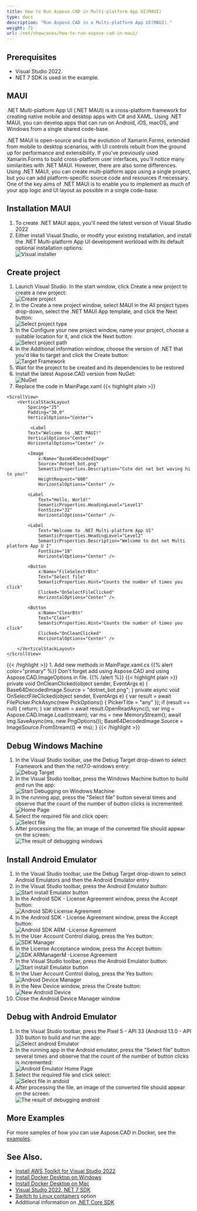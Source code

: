 ```yaml
---
title: How to Run Aspose.CAD in Multi-platform App UI(MAUI)
type: docs
description: "Run Aspose.CAD in a Multi-platform App UI(MAUI)."
weight: 71
url: /net/showcases/how-to-run-aspose-cad-in-maui/
---
```


## Prerequisites
- Visual Studio 2022.
- NET 7 SDK is used in the example.


## MAUI

.NET Multi-platform App UI (.NET MAUI) is a cross-platform framework for creating native mobile and desktop apps with C# and XAML.
Using .NET MAUI, you can develop apps that can run on Android, iOS, macOS, and Windows from a single shared code-base.

.NET MAUI is open-source and is the evolution of Xamarin.Forms, extended from mobile to desktop scenarios, with UI controls rebuilt from the ground up for performance and extensibility.
If you've previously used Xamarin.Forms to build cross-platform user interfaces, you'll notice many similarities with .NET MAUI.
However, there are also some differences.
Using .NET MAUI, you can create multi-platform apps using a single project, but you can add platform-specific source code and resources if necessary.
One of the key aims of .NET MAUI is to enable you to implement as much of your app logic and UI layout as possible in a single code-base.


## Installation MAUI

1. To create .NET MAUI apps, you'll need the latest version of Visual Studio 2022
1. Either install Visual Studio, or modify your existing installation, and install the .NET Multi-platform App UI development workload with its default optional installation options:<br>
![Visual installer](/_assets/showcases/maui/visual-installer.png)


## Create project

1. Launch Visual Studio. In the start window, click Create a new project to create a new project:<br>
![Create project](/_assets/showcases/maui/create-project.png)<br>
1. In the Create a new project window, select MAUI in the All project types drop-down, select the .NET MAUI App template, and click the Next button:<br>
![Select project type](/_assets/showcases/maui/select-project.png)<br>
1. In the Configure your new project window, name your project, choose a suitable location for it, and click the Next button:<br>
![Select project path](/_assets/showcases/maui/select-project-path.png)<br>
1. In the Additional information window, choose the version of .NET that you'd like to target and click the Create button:<br>
![Target Framework](/_assets/showcases/maui/select-framework.png)<br>
1. Wait for the project to be created and its dependencies to be restored
1. Install the latest Aspose.CAD version from NuGet:<br>
![NuGet](/_assets/showcases/maui/nuget.png)<br>
1. Replace the code in MainPage.xaml
{{< highlight plain >}}
<?xml version="1.0" encoding="utf-8" ?>
<ContentPage xmlns="http://schemas.microsoft.com/dotnet/2021/maui"
             xmlns:x="http://schemas.microsoft.com/winfx/2009/xaml"
             x:Class="MauiApp1.MainPage">

    <ScrollView>
        <VerticalStackLayout
            Spacing="25"
            Padding="30,0"
            VerticalOptions="Center">

             <Label 
            Text="Welcome to .NET MAUI!"
            VerticalOptions="Center" 
            HorizontalOptions="Center" />

            <Image
                x:Name="Base64DecodedImage"
                Source="dotnet_bot.png"
                SemanticProperties.Description="Cute dot net bot waving hi to you!"
                HeightRequest="600"
                HorizontalOptions="Center" />

            <Label
                Text="Hello, World!"
                SemanticProperties.HeadingLevel="Level1"
                FontSize="32"
                HorizontalOptions="Center" />

            <Label
                Text="Welcome to .NET Multi-platform App UI"
                SemanticProperties.HeadingLevel="Level2"
                SemanticProperties.Description="Welcome to dot net Multi platform App U I"
                FontSize="18"
                HorizontalOptions="Center" />

            <Button
                x:Name="FileSelectrBtn"
                Text="Select file"
                SemanticProperties.Hint="Counts the number of times you click"
                Clicked="OnSelectFileClicked"
                HorizontalOptions="Center" />

            <Button
                x:Name="ClearBtn"
                Text="Clear"
                SemanticProperties.Hint="Counts the number of times you click"
                Clicked="OnCleanClicked"
                HorizontalOptions="Center" />

        </VerticalStackLayout>
    </ScrollView>
</ContentPage>
{{< /highlight >}}
1. Add new methods in MainPage.xaml.cs
{{% alert color="primary" %}} 
Don't forget add using Aspose.CAD and using Aspose.CAD.ImageOptions in file.
{{% /alert %}}
{{< highlight plain >}}
private void OnCleanClicked(object sender, EventArgs e)
{
    Base64DecodedImage.Source = "dotnet_bot.png";
}
private async void OnSelectFileClicked(object sender, EventArgs e)
{
    var result = await FilePicker.PickAsync(new PickOptions()
    {
        PickerTitle = "any"
    });
    if (result == null)
    {
        return;
    }
    var stream = await result.OpenReadAsync();
    var img = Aspose.CAD.Image.Load(stream);
    var ms = new MemoryStream();
    await img.SaveAsync(ms, new PngOptions());
    Base64DecodedImage.Source = ImageSource.FromStream(() => ms);
}
{{< /highlight >}}


## Debug Windows Machine

1. In the Visual Studio toolbar, use the Debug Target drop-down to select Framework and then the net7.0-windows entry:<br>
![Debug Target](/_assets/showcases/maui/windows-mode.png)<br>
1. In the Visual Studio toolbar, press the Windows Machine button to build and run the app:<br>
![Start Debugging on Windows Machine](/_assets/showcases/maui/windows-start-debug.png)<br>
1. In the running app, press the "Select file" button several times and observe that the count of the number of button clicks is incremented:<br>
![Home Page](/_assets/showcases/maui/windows-home-page.png)<br>
1. Select the required file and click open:<br>
![Select file](/_assets/showcases/maui/select-file.png)<br>
1. After processing the file, an image of the converted file should appear on the screen:<br>
![The result of debugging windows](/_assets/showcases/maui/windows-result.png)


## Install Android Emulator

1. In the Visual Studio toolbar, use the Debug Target drop-down to select Android Emulators and then the Android Emulator entry
1. In the Visual Studio toolbar, press the Android Emulator button:<br>
![Start install Emulator button](/_assets/showcases/maui/start-install-emulator.png)<br>
1. In the Android SDK - License Agreement window, press the Accept button:<br>
![Android SDK-License Agreement](/_assets/showcases/maui/android-sdk-1.png)<br>
1. In the Android SDK - License Agreement window, press the Accept button:<br>
![Android SDK ARM -License Agreement](/_assets/showcases/maui/android-sdk-2.png)<br>
1. In the User Account Control dialog, press the Yes button:<br>
![SDK Manager](/_assets/showcases/maui/android-sdk-3.png)<br>
1. In the License Acceptance window, press the Accept button:<br>
![SDK ARManagerM -License Agreement](/_assets/showcases/maui/android-sdk-4.png)<br>
1. In the Visual Studio toolbar, press the Android Emulator button:<br>
![Start install Emulator button](/_assets/showcases/maui/start-install-emulator.png)<br>
1. In the User Account Control dialog, press the Yes button:<br>
![Android Device Manager](/_assets/showcases/maui/android-device-manager.png)<br>
1. In the New Device window, press the Create button:<br>
![New Android Device](/_assets/showcases/maui/android-new-device.png)<br>
1. Close the Android Device Manager window


## Debug with Android Emulator

1. In the Visual Studio toolbar, press the Pixel 5 - API 33 (Android 13.0 - API 33) button to build and run the app:<br>
![Select android Emulator](/_assets/showcases/maui/select-android-emulator.png)<br>
1. In the running app in the Android emulator, press the "Select file" button several times and observe that the count of the number of button clicks is incremented:<br>
![Android Emulator Home Page](/_assets/showcases/maui/android-home-page.png)<br>
1. Select the required file and click select:<br>
![Select file in andoid](/_assets/showcases/maui/select-file-android.png)<br>
1. After processing the file, an image of the converted file should appear on the screen:<br>
![The result of debugging android](/_assets/showcases/maui/android-result.png)


## More Examples

For more samples of how you can use Aspose.CAD in Docker, see the [examples](https://github.com/aspose-cad/Aspose.CAD-Documentation).


## See Also.

- [Install AWS Toolkit for Visual Studio 2022](https://marketplace.visualstudio.com/items?itemName=AmazonWebServices.AWSToolkitforVisualStudio2022)
- [Install Docker Desktop on Windows](https://docs.docker.com/docker-for-windows/install/)
- [Install Docker Desktop on Mac](https://docs.docker.com/docker-for-mac/install/)
- [Visual Studio 2022, NET 7 SDK](https://docs.microsoft.com/en-us/dotnet/core/install/windows?tabs=net70#dependencies)
- [Switch to Linux containers](https://docs.docker.com/docker-for-windows/#switch-between-windows-and-linux-containers) option
- Additional information on [.NET Core SDK](https://hub.docker.com/_/microsoft-dotnet-sdk)